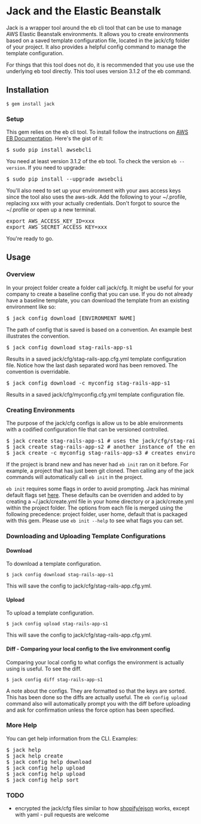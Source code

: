 # Jack and the Elastic Beanstalk

Jack is a wrapper tool around the eb cli tool that can be use to manage AWS Elastic Beanstalk environments.  It allows you to create environments based on a saved template configuration file, located in the jack/cfg folder of your project.  It also provides a helpful config command to manage the template configuration. 

For things that this tool does not do, it is recommended that you use use the underlying eb tool directly.  This tool uses version 3.1.2 of the eb command.

## Installation

```
$ gem install jack
```

### Setup

This gem relies on the eb cli tool.  To install follow the instructions on [AWS EB Documentation](http://docs.aws.amazon.com/elasticbeanstalk/latest/dg/eb-cli3-getting-set-up.html).  Here's the gist of it:

<pre>
$ sudo pip install awsebcli
</pre>

You need at least version 3.1.2 of the eb tool.  To check the version `eb --version`.  If you need to upgrade:

<pre>
$ sudo pip install --upgrade awsebcli
</pre>

You'll also need to set up your environment with your aws access keys since the tool also uses the aws-sdk.  Add the following to your ~/.profile, replacing xxx with your actually credentials.  Don't forgot to source the ~/.profile or open up a new terminal.

<pre>
export AWS_ACCESS_KEY_ID=xxx
export AWS_SECRET_ACCESS_KEY=xxx
</pre>

You're ready to go.

## Usage

### Overview

In your project folder create a folder call jack/cfg.  It might be useful for your company to create a baseline config that you can use.  If you do not already have a baseline template, you can download the template from an existing environment like so:

<pre>
$ jack config download [ENVIRONMENT_NAME]
</pre>

The path of config that is saved is based on a convention.  An example best illustrates the convention.

<pre>
$ jack config download stag-rails-app-s1
</pre>

Results in a saved jack/cfg/stag-rails-app.cfg.yml template configuration file.  Notice how the last dash separated word has been removed.  The convention is overridable. 

<pre>
$ jack config download -c myconfig stag-rails-app-s1
</pre>

Results in a saved jack/cfg/myconfig.cfg.yml template configuration file. 

### Creating Environments

The purpose of the jack/cfg configs is allow us to be able environments with a codified configuration file that can be versioned controlled.

<pre>
$ jack create stag-rails-app-s1 # uses the jack/cfg/stag-rails-app.cfg.yml template
$ jack create stag-rails-app-s2 # another instance of the environment, but still uses the jack/cfg/stag-rails-app.cfg.yml template
$ jack create -c myconfig stag-rails-app-s3 # creates environment using a config not based on naming convention
</pre>

If the project is brand new and has never had `eb init` ran on it before.  For example, a project that has just been git cloned.  Then calling any of the jack commands will automatically call `eb init` in the project.  

`eb init` requires some flags in order to avoid prompting.  Jack has minimal default flags set [here](https://github.com/tongueroo/jack/blob/master/lib/jack/default/create.yml).  These defaults can be overriden and added to by creating a ~/.jack/create.yml file in your home directory or a jack/create.yml within the project folder.  The options from each file is merged using the following precedence: project folder, user home, default that is packaged with this gem.  Please use `eb init --help` to see what flags you can set.

### Downloading and Uploading Template Configurations

#### Download

To download a template configuration.

```
$ jack config download stag-rails-app-s1
```

This will save the config to jack/cfg/stag-rails-app.cfg.yml.

#### Upload

To upload a template configuration.

```
$ jack config upload stag-rails-app-s1
```

This will save the config to jack/cfg/stag-rails-app.cfg.yml.

#### Diff - Comparing your local config to the live environment config

Comparing your local config to what configs the environment is actually using is useful.  To see the diff.

```
$ jack config diff stag-rails-app-s1
```

A note about the configs.  They are formatted so that the keys are sorted.  This has been done so the diffs are actually useful.  The `eb config upload` command also will automatically prompt you with the diff before uploading and ask for confirmation unless the force option has been specified.

### More Help

You can get help information from the CLI.  Examples:

<pre>
$ jack help
$ jack help create
$ jack config help download
$ jack config help upload
$ jack config help upload
$ jack config help sort
</pre>

### TODO

* encrypted the jack/cfg files similar to how [shopify/ejson](https://github.com/Shopify/ejson) works, except with yaml - pull requests are welcome
